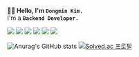 
**👋🏻 Hello, I'm `Dongmin Kim.`** <br>
I'm a __`Backend Developer.`__ 

<div>
<img src="https://img.shields.io/badge/java-ed8b00?style=for-the-badge&logo=java&logoColor=white"> 
<img src ="https://img.shields.io/badge/Spring Boot-6DB33F.svg?&style=for-the-badge&logo=Spring Boot&logoColor=white"/>
<img src="https://img.shields.io/badge/mysql-4479A1?style=for-the-badge&logo=mysql&logoColor=white">
<img src="https://img.shields.io/badge/Docker-2496ED?style=for-the-badge&logo=Docker&logoColor=white">
<img src="https://img.shields.io/badge/aws-232F3E?style=for-the-badge&logo=amazonaws&logoColor=white"> 
<img src="https://img.shields.io/badge/git-F05032?style=for-the-badge&logo=git&logoColor=white">
</div>
  
<div>
  
![Anurag's GitHub stats](https://github-readme-stats.vercel.app/api?username=ddmkim94&show_icons=true&theme=merko)
[![Solved.ac 프로필](http://mazassumnida.wtf/api/v2/generate_badge?boj=ddmkim94)](https://solved.ac/ddmkim94)
  
</div>
